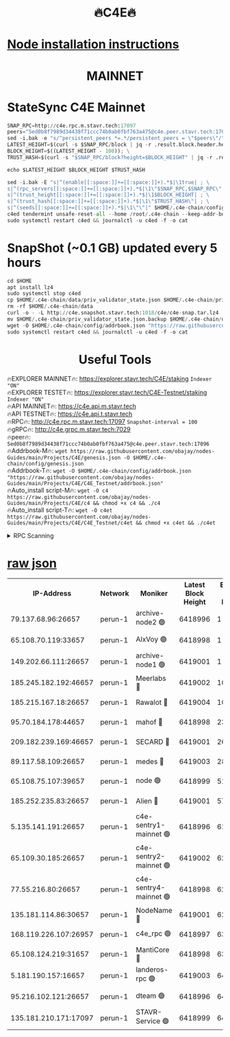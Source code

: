 <h1 align="center"> 🔥C4E🔥</h1>

[Node installation instructions](https://github.com/obajay/nodes-Guides/tree/main/Projects/C4E)
=

<h1 align="center"> MAINNET</h1>

# StateSync C4E Mainnet
```python
SNAP_RPC=http://c4e.rpc.m.stavr.tech:17097
peers="5ed0b8f7989d34438f71ccc74b0ab0fbf763a475@c4e.peer.stavr.tech:17096"
sed -i.bak -e "s/^persistent_peers *=.*/persistent_peers = \"$peers\"/" $HOME/.c4e-chain/config/config.toml
LATEST_HEIGHT=$(curl -s $SNAP_RPC/block | jq -r .result.block.header.height); \
BLOCK_HEIGHT=$((LATEST_HEIGHT - 100)); \
TRUST_HASH=$(curl -s "$SNAP_RPC/block?height=$BLOCK_HEIGHT" | jq -r .result.block_id.hash)

echo $LATEST_HEIGHT $BLOCK_HEIGHT $TRUST_HASH

sed -i.bak -E "s|^(enable[[:space:]]+=[[:space:]]+).*$|\1true| ; \
s|^(rpc_servers[[:space:]]+=[[:space:]]+).*$|\1\"$SNAP_RPC,$SNAP_RPC\"| ; \
s|^(trust_height[[:space:]]+=[[:space:]]+).*$|\1$BLOCK_HEIGHT| ; \
s|^(trust_hash[[:space:]]+=[[:space:]]+).*$|\1\"$TRUST_HASH\"| ; \
s|^(seeds[[:space:]]+=[[:space:]]+).*$|\1\"\"|" $HOME/.c4e-chain/config/config.toml
c4ed tendermint unsafe-reset-all --home /root/.c4e-chain --keep-addr-book
sudo systemctl restart c4ed && journalctl -u c4ed -f -o cat
```
# SnapShot (~0.1 GB) updated every 5 hours
```python
cd $HOME
apt install lz4
sudo systemctl stop c4ed
cp $HOME/.c4e-chain/data/priv_validator_state.json $HOME/.c4e-chain/priv_validator_state.json.backup
rm -rf $HOME/.c4e-chain/data
curl -o - -L http://c4e.snapshot.stavr.tech:1018/c4e/c4e-snap.tar.lz4 | lz4 -c -d - | tar -x -C $HOME/.c4e-chain --strip-components 2
mv $HOME/.c4e-chain/priv_validator_state.json.backup $HOME/.c4e-chain/data/priv_validator_state.json
wget -O $HOME/.c4e-chain/config/addrbook.json "https://raw.githubusercontent.com/obajay/nodes-Guides/main/Projects/C4E/addrbook.json"
sudo systemctl restart c4ed && journalctl -u c4ed -f -o cat
```
 <h1 align="center"> Useful Tools</h1>

🔥EXPLORER MAINNET🔥:  https://explorer.stavr.tech/C4E/staking            `Indexer "ON"` \
🔥EXPLORER TESTET🔥:   https://explorer.stavr.tech/C4E-Testnet/staking     `Indexer "ON"` \
🔥API MAINNET🔥:       https://c4e.api.m.stavr.tech \
🔥API TESTNET🔥:       https://c4e.api.t.stavr.tech \
🔥RPC🔥:               http://c4e.rpc.m.stavr.tech:17097                  `Snapshot-interval = 100` \
🔥gRPC🔥:              http://c4e.grpc.m.stavr.tech:7029 \
🔥peer🔥:              `5ed0b8f7989d34438f71ccc74b0ab0fbf763a475@c4e.peer.stavr.tech:17096` \
🔥Addrbook-M🔥:    ```wget https://raw.githubusercontent.com/obajay/nodes-Guides/main/Projects/C4E/genesis.json -O $HOME/.c4e-chain/config/genesis.json``` \
🔥Addrbook-T🔥:    ```wget -O $HOME/.c4e-chain/config/addrbook.json "https://raw.githubusercontent.com/obajay/nodes-Guides/main/Projects/C4E/C4E_Testnet/addrbook.json"``` \
🔥Auto_install script-M🔥: ```wget -O c4 https://raw.githubusercontent.com/obajay/nodes-Guides/main/Projects/C4E/c4 && chmod +x c4 && ./c4``` \
🔥Auto_install script-T🔥: ```wget -O c4et https://raw.githubusercontent.com/obajay/nodes-Guides/main/Projects/C4E/C4E_Testnet/c4et && chmod +x c4et && ./c4et```




<details>
<summary>RPC Scanning</summary>

<h2 align="center"> We scan nodes in real time every 4 hours. And we provide the final result of RPC endpoints.
We cannot influence the operation of these nodes in any way. </h2>


```python
If Voting Power is higher than 0 --> then the Node is a validator of the network and may be subject to attack and be a potential threat to the chain.
```
```python
We marked such validators with a red symbol
```

</details>

[raw json](https://rpc-check.c4e.stavr.tech/c4e/rpc-c4e-result.json)
=



<table><tr><th>IP-Address</th><th>Network</th><th>Moniker</th><th>Latest Block Height</th><th>Earliest Block Height</th><th>Catching Up</th><th>Tx Index</th><th>Voting Power</th><th>Scan Time</th></tr><tr><td>79.137.68.96:26657</td><td>perun-1</td><td>archive-node2 🟢</td><td>6418996</td><td>1</td><td>False</td><td>on</td><td>0</td><td>2023-12-23T23:16:04.410498088UTC</td></tr><tr><td>65.108.70.119:33657</td><td>perun-1</td><td>AlxVoy 🟢</td><td>6418998</td><td>1</td><td>False</td><td>on</td><td>0</td><td>2023-12-23T23:16:20.550044595UTC</td></tr><tr><td>149.202.66.111:26657</td><td>perun-1</td><td>archive-node1 🟢</td><td>6419001</td><td>1</td><td>False</td><td>on</td><td>0</td><td>2023-12-23T23:16:36.470700982UTC</td></tr><tr><td>185.245.182.192:46657</td><td>perun-1</td><td>Meerlabs 🔴</td><td>6419002</td><td>1051501</td><td>False</td><td>on</td><td>493550</td><td>2023-12-23T23:16:40.088076038UTC</td></tr><tr><td>185.215.167.18:26657</td><td>perun-1</td><td>Rawalot 🔴</td><td>6419004</td><td>1090501</td><td>False</td><td>on</td><td>579034</td><td>2023-12-23T23:16:51.421648369UTC</td></tr><tr><td>95.70.184.178:44657</td><td>perun-1</td><td>mahof 🔴</td><td>6418998</td><td>2342001</td><td>False</td><td>off</td><td>1357006</td><td>2023-12-23T23:16:19.889683229UTC</td></tr><tr><td>209.182.239.169:46657</td><td>perun-1</td><td>SECARD 🔴</td><td>6419001</td><td>2616101</td><td>False</td><td>off</td><td>675729</td><td>2023-12-23T23:16:34.078462943UTC</td></tr><tr><td>89.117.58.109:26657</td><td>perun-1</td><td>medes 🔴</td><td>6419003</td><td>2826001</td><td>False</td><td>off</td><td>471345</td><td>2023-12-23T23:16:46.548181179UTC</td></tr><tr><td>65.108.75.107:39657</td><td>perun-1</td><td>node 🟢</td><td>6418999</td><td>5198801</td><td>False</td><td>on</td><td>0</td><td>2023-12-23T23:16:23.012544851UTC</td></tr><tr><td>185.252.235.83:26657</td><td>perun-1</td><td>Alien 🔴</td><td>6419001</td><td>5736001</td><td>False</td><td>on</td><td>380508</td><td>2023-12-23T23:16:37.236435450UTC</td></tr><tr><td>5.135.141.191:26657</td><td>perun-1</td><td>c4e-sentry1-mainnet 🟢</td><td>6418996</td><td>6198001</td><td>False</td><td>on</td><td>0</td><td>2023-12-23T23:16:03.584195184UTC</td></tr><tr><td>65.109.30.185:26657</td><td>perun-1</td><td>c4e-sentry2-mainnet 🟢</td><td>6419002</td><td>6238301</td><td>False</td><td>on</td><td>0</td><td>2023-12-23T23:16:39.705238574UTC</td></tr><tr><td>77.55.216.80:26657</td><td>perun-1</td><td>c4e-sentry4-mainnet 🟢</td><td>6418998</td><td>6241001</td><td>False</td><td>on</td><td>0</td><td>2023-12-23T23:16:20.221540971UTC</td></tr><tr><td>135.181.114.86:30657</td><td>perun-1</td><td>NodeName 🔴</td><td>6419001</td><td>6284301</td><td>False</td><td>off</td><td>333717</td><td>2023-12-23T23:16:36.835079320UTC</td></tr><tr><td>168.119.226.107:26957</td><td>perun-1</td><td>c4e_rpc 🟢</td><td>6418997</td><td>6318997</td><td>False</td><td>on</td><td>0</td><td>2023-12-23T23:16:12.862237004UTC</td></tr><tr><td>65.108.124.219:31657</td><td>perun-1</td><td>MantiCore 🔴</td><td>6418998</td><td>6318998</td><td>False</td><td>off</td><td>837740</td><td>2023-12-23T23:16:19.467584563UTC</td></tr><tr><td>5.181.190.157:16657</td><td>perun-1</td><td>landeros-rpc 🟢</td><td>6419003</td><td>6406501</td><td>False</td><td>on</td><td>0</td><td>2023-12-23T23:16:51.031626316UTC</td></tr><tr><td>95.216.102.121:26657</td><td>perun-1</td><td>dteam 🟢</td><td>6418996</td><td>6411701</td><td>False</td><td>on</td><td>0</td><td>2023-12-23T23:16:04.059595995UTC</td></tr><tr><td>135.181.210.171:17097</td><td>perun-1</td><td>STAVR-Service 🟢</td><td>6418999</td><td>6418501</td><td>False</td><td>on</td><td>0</td><td>2023-12-23T23:16:25.502354976UTC</td></tr></table>
